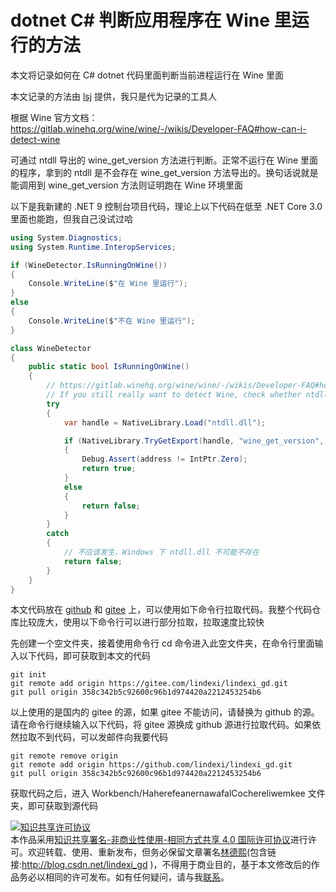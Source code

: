 
# dotnet C# 判断应用程序在 Wine 里运行的方法

本文将记录如何在 C# dotnet 代码里面判断当前进程运行在 Wine 里面

<!--more-->


<!-- 发布 -->
<!-- 博客 -->

本文记录的方法由 [lsj](https://blog.sdlsj.net) 提供，我只是代为记录的工具人

根据 Wine 官方文档： <https://gitlab.winehq.org/wine/wine/-/wikis/Developer-FAQ#how-can-i-detect-wine>

可通过 ntdll 导出的 wine_get_version 方法进行判断。正常不运行在 Wine 里面的程序，拿到的 ntdll 是不会存在 wine_get_version 方法导出的。换句话说就是能调用到 wine_get_version 方法则证明跑在 Wine 环境里面

以下是我新建的 .NET 9 控制台项目代码，理论上以下代码在低至 .NET Core 3.0 里面也能跑，但我自己没试过哈

```csharp
using System.Diagnostics;
using System.Runtime.InteropServices;

if (WineDetector.IsRunningOnWine())
{
    Console.WriteLine($"在 Wine 里运行");
}
else
{
    Console.WriteLine($"不在 Wine 里运行");
}

class WineDetector
{
    public static bool IsRunningOnWine()
    {
        // https://gitlab.winehq.org/wine/wine/-/wikis/Developer-FAQ#how-can-i-detect-wine
        // If you still really want to detect Wine, check whether ntdll exports the function wine_get_version.
        try
        {
            var handle = NativeLibrary.Load("ntdll.dll");

            if (NativeLibrary.TryGetExport(handle, "wine_get_version", out var address))
            {
                Debug.Assert(address != IntPtr.Zero);
                return true;
            }
            else
            {
                return false;
            }
        }
        catch
        {
            // 不应该发生，Windows 下 ntdll.dll 不可能不存在
            return false;
        }
    }
}
```

本文代码放在 [github](https://github.com/lindexi/lindexi_gd/tree/358c342b5c92600c96b1d974420a2212453254b6/Workbench/HaherefeanernawafalCochereliwemkee) 和 [gitee](https://gitee.com/lindexi/lindexi_gd/blob/358c342b5c92600c96b1d974420a2212453254b6/Workbench/HaherefeanernawafalCochereliwemkee) 上，可以使用如下命令行拉取代码。我整个代码仓库比较庞大，使用以下命令行可以进行部分拉取，拉取速度比较快

先创建一个空文件夹，接着使用命令行 cd 命令进入此空文件夹，在命令行里面输入以下代码，即可获取到本文的代码

```
git init
git remote add origin https://gitee.com/lindexi/lindexi_gd.git
git pull origin 358c342b5c92600c96b1d974420a2212453254b6
```

以上使用的是国内的 gitee 的源，如果 gitee 不能访问，请替换为 github 的源。请在命令行继续输入以下代码，将 gitee 源换成 github 源进行拉取代码。如果依然拉取不到代码，可以发邮件向我要代码

```
git remote remove origin
git remote add origin https://github.com/lindexi/lindexi_gd.git
git pull origin 358c342b5c92600c96b1d974420a2212453254b6
```

获取代码之后，进入 Workbench/HaherefeanernawafalCochereliwemkee 文件夹，即可获取到源代码




<a rel="license" href="http://creativecommons.org/licenses/by-nc-sa/4.0/"><img alt="知识共享许可协议" style="border-width:0" src="https://licensebuttons.net/l/by-nc-sa/4.0/88x31.png" /></a><br />本作品采用<a rel="license" href="http://creativecommons.org/licenses/by-nc-sa/4.0/">知识共享署名-非商业性使用-相同方式共享 4.0 国际许可协议</a>进行许可。欢迎转载、使用、重新发布，但务必保留文章署名[林德熙](http://blog.csdn.net/lindexi_gd)(包含链接:http://blog.csdn.net/lindexi_gd )，不得用于商业目的，基于本文修改后的作品务必以相同的许可发布。如有任何疑问，请与我[联系](mailto:lindexi_gd@163.com)。